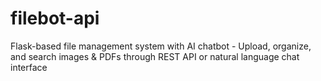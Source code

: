 # filebot-api
Flask-based file management system with AI chatbot - Upload, organize, and search images &amp; PDFs through REST API or natural language chat interface

